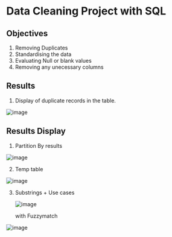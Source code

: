 # Data Cleaning Project with SQL
## Objectives 
1. Removing Duplicates
2. Standardising the data
3. Evaluating Null or blank values
4. Removing any unecessary columns 

## Results 
1. Display of duplicate records in the table.
   
![image](https://github.com/kamibrenda/sql-tut/assets/42267047/dce6a4d9-983d-4647-a4f1-dd3973b18b5e)











## Results Display
1. Partition By results
   
![image](https://github.com/kamibrenda/sql-tut/assets/42267047/07bb5504-632a-4d8c-80ab-0df336554d57)


2. Temp table

![image](https://github.com/kamibrenda/sql-tut/assets/42267047/5d47267d-0f92-456b-bed9-452eedc3bbc5)

3. Substrings + Use cases

   ![image](https://github.com/kamibrenda/sql-tut/assets/42267047/225230f1-e1d5-4159-a829-b3ebd8a24001)

   with Fuzzymatch

![image](https://github.com/kamibrenda/sql-tut/assets/42267047/8b31047e-9ce0-476c-9109-35b4f0f2f188)

